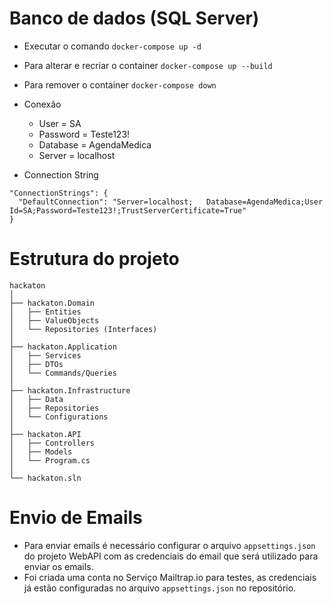 # Banco de dados (SQL Server)

- Executar o comando  `docker-compose up -d`
- Para alterar e recriar o container `docker-compose up --build`
- Para remover o container `docker-compose down`

- Conexão
    - User = SA
    - Password = Teste123!
    - Database = AgendaMedica
    - Server = localhost

- Connection String
```
"ConnectionStrings": {
  "DefaultConnection": "Server=localhost;   Database=AgendaMedica;User Id=SA;Password=Teste123!;TrustServerCertificate=True"
}
```


# Estrutura do projeto
```
hackaton
│
├── hackaton.Domain
│   ├── Entities
│   ├── ValueObjects
│   └── Repositories (Interfaces)
│
├── hackaton.Application
│   ├── Services
│   ├── DTOs
│   └── Commands/Queries
│
├── hackaton.Infrastructure
│   ├── Data
│   ├── Repositories
│   └── Configurations
│
├── hackaton.API
│   ├── Controllers
│   ├── Models
│   └── Program.cs
│
└── hackaton.sln
```

# Envio de Emails
- Para enviar emails é necessário configurar o arquivo `appsettings.json` do projeto WebAPI com as credenciais do email que será utilizado para enviar os emails.
- Foi criada uma conta no Serviço Mailtrap.io para testes, as credenciais já estão configuradas no arquivo `appsettings.json` no repositório.